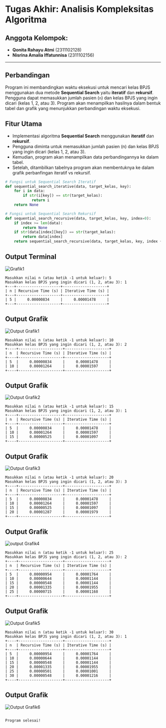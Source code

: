 # Tugas Akhir: Analisis Kompleksitas Algoritma

## Anggota Kelompok:
- **Qonita Rahayu Atmi** (2311102128)
- **Nisrina Amalia Iffatunnisa** (2311102156)

---

## Perbandingan 

Program ini membandingkan waktu eksekusi untuk mencari kelas BPJS menggunakan dua metode **Sequential Search** yaitu **iteratif** dan **rekursif**. Pengguna dapat memasukkan jumlah pasien (`n`) dan kelas BPJS yang ingin dicari (kelas 1, 2, atau 3). Program akan menampilkan hasilnya dalam bentuk tabel dan grafik yang menunjukkan perbandingan waktu eksekusi. 

## Fitur Utama
- Implementasi algoritma **Sequential Search** menggunakan **iteratif** dan **rekursif**.
- Pengguna diminta untuk memasukkan jumlah pasien (n) dan kelas BPJS yang ingin dicari (kelas 1, 2, atau 3).
- Kemudian, program akan menampilkan data perbandingannya ke dalam tabel.
- Setelah, ditambilkan tabelnya program akan membentuknya ke dalam grafik perbanfingan iteratif vs rekursif.

```python
# Fungsi untuk Sequential Search Iteratif
def sequential_search_iterative(data, target_kelas, key):
    for i in data:
        if str(i[key]) == str(target_kelas):  
            return i
    return None

# Fungsi untuk Sequential Search Rekursif
def sequential_search_recursive(data, target_kelas, key, index=0):
    if index >= len(data):
        return None
    if str(data[index][key]) == str(target_kelas): 
        return data[index]
    return sequential_search_recursive(data, target_kelas, key, index + 1)
```

## Output Terminal
![Grafik1](assets\Grafik1.png)

```plaintext
Masukkan nilai n (atau ketik -1 untuk keluar): 5
Masukkan kelas BPJS yang ingin dicari (1, 2, atau 3): 1
+---+--------------------+--------------------+
| n | Recursive Time (s) | Iterative Time (s) |
+---+--------------------+--------------------+
| 5 |     0.00000834     |     0.00001478     |
+---+--------------------+--------------------+

```
## Output Grafik
![Output Grafik1](assets\Grafik1.png)

```plaintext
Masukkan nilai n (atau ketik -1 untuk keluar): 10
Masukkan kelas BPJS yang ingin dicari (1, 2, atau 3): 2
+----+--------------------+--------------------+
| n  | Recursive Time (s) | Iterative Time (s) |
+----+--------------------+--------------------+
| 5  |     0.00000834     |     0.00001478     |
| 10 |     0.00001264     |     0.00001597     |
+----+--------------------+--------------------+

```
## Output Grafik
![Output Grafik2](assets\Grafik2.png)

```plaintext
Masukkan nilai n (atau ketik -1 untuk keluar): 15
Masukkan kelas BPJS yang ingin dicari (1, 2, atau 3): 1
+----+--------------------+--------------------+
| n  | Recursive Time (s) | Iterative Time (s) |
+----+--------------------+--------------------+
| 5  |     0.00000834     |     0.00001478     |
| 10 |     0.00001264     |     0.00001597     |
| 15 |     0.00000525     |     0.00001097     |
+----+--------------------+--------------------+
```
## Output Grafik
![Output Grafik3](assets\Grafik3.png)

```plaintext
Masukkan nilai n (atau ketik -1 untuk keluar): 20
Masukkan kelas BPJS yang ingin dicari (1, 2, atau 3): 3
+----+--------------------+--------------------+
| n  | Recursive Time (s) | Iterative Time (s) |
+----+--------------------+--------------------+
| 5  |     0.00000834     |     0.00001478     |
| 10 |     0.00001264     |     0.00001597     |
| 15 |     0.00000525     |     0.00001097     |
| 20 |     0.00001287     |     0.00001979     |
+----+--------------------+--------------------+
```
## Output Grafik
![output Grafik4](assets\Grafik4.png)

```plaintext
Masukkan nilai n (atau ketik -1 untuk keluar): 25
Masukkan kelas BPJS yang ingin dicari (1, 2, atau 3): 2
+----+--------------------+--------------------+
| n  | Recursive Time (s) | Iterative Time (s) |
+----+--------------------+--------------------+
| 5  |     0.00000954     |     0.00001764     |
| 10 |     0.00000644     |     0.00001144     |
| 15 |     0.00000548     |     0.00001144     |
| 20 |     0.00001335     |     0.00001955     |
| 25 |     0.00000715     |     0.00001168     |
+----+--------------------+--------------------+
```
## Output Grafik
![Output Grafik5](assets\Grafik5.png)

```plaintext
Masukkan nilai n (atau ketik -1 untuk keluar): 30
Masukkan kelas BPJS yang ingin dicari (1, 2, atau 3): 1
+----+--------------------+--------------------+
| n  | Recursive Time (s) | Iterative Time (s) |
+----+--------------------+--------------------+
| 5  |     0.00000954     |     0.00001764     |
| 10 |     0.00000644     |     0.00001144     |
| 15 |     0.00000548     |     0.00001144     |
| 20 |     0.00001335     |     0.00001955     |
| 25 |     0.00000501     |     0.00001001     |
| 30 |     0.00000548     |     0.00001216     |
+----+--------------------+--------------------+

```
## Output Grafik
![Output Grafik6](assets\Grafik6.png)

```plaintext

Program selesai!
```


